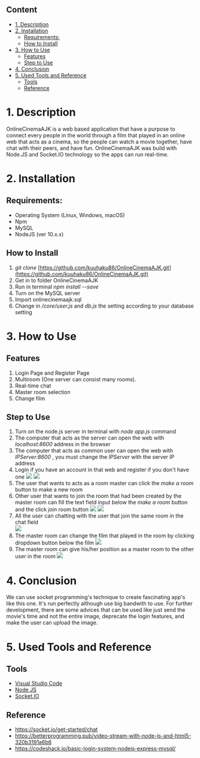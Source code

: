 ## Content
- [1. Description](#1-description)
- [2. Installation](#2-installation)
  - [Requirements:](#requirements)
  - [How to Install](#how-to-install)
- [3. How to Use](#3-how-to-use)
  - [Features](#features)
  - [Step to Use](#step-to-use)
- [4. Conclusion](#4-conclusion)
- [5. Used Tools and Reference](#5-used-tools-and-reference)
  - [Tools](#tools)
  - [Reference](#reference)

# 1. Description
OnlineCinemaAJK is a web based application that have a purpose to connect every people in the world through a film that played in an online web that acts as a cinema, so the people can watch a movie together, have chat with their peers, and have fun. OnlineCinemaAJK was build with Node.JS and Socket.IO technology so the apps can run real-time.

# 2. Installation
## Requirements:

  - Operating System \(Linux, Windows, macOS\)
  - Npm
  - MySQL
  - NodeJS \(ver 10.x.x\)

## How to Install
   1.  _git clone_ [https://github.com/kuuhaku86/OnlineCinemaAJK.git](https://github.com/kuuhaku86/OnlineCinemaAJK.git)
   2. Get in to folder OnlineCinemaAJK
   3. Run in terminal _npm install --save_
   4. Turn on the MySQL server
   5. Import onlinecinemaajk.sql
   6. Change in _/core/user.js_ and _db.js_ the setting according to your database setting

# 3. How to Use

## Features

1. Login Page and Register Page
2. Multiroom \(One server can consist many rooms\).
3. Real-time chat
4. Master room selection
5. Change film

## Step to Use
1. Turn on the node.js server in terminal with _node app.js_ command
2. The computer that acts as the server can open the web with _localhost:8600_ address in the browser
3. The computer that acts as common user can open the web with _IPServer:8600_ , you must change the _IPServer_ with the server IP address
4. Login if you have an account in that web and register if you don't have one
   ![](/public/images/1.PNG)
   ![](/public/images/2.PNG)
5. The user that wants to acts as a room master can click the _make a room_ button to make a new room
6. Other user that wants to join the room that had been created by the master room can fill the text field input below the _make a room_ button and the click _join room_ button
   ![](/public/images/3.PNG)
   ![](/public/images/4.PNG)
7. All the user can chatting with the user that join the same room in the chat field
   <br>
   ![](/public/images/5.PNG)
8.  The master room can change the film that played in the room by clicking dropdown button below the film
   ![](/public/images/7.PNG)
11. The master room can give his/her position as a master room to the other user in the room
    ![](/public/images/6.PNG)

# 4. Conclusion
We can use socket programming's technique to create fascinating app's like this one. It's run perfectly although use big bandwith to use. For further development, there are some advices that can be used like just send the movie's time and not the entire image, deprecate the login features, and make the user can upload the image.  

# 5. Used Tools and Reference

## Tools
- [Visual Studio Code](https://code.visualstudio.com/)
- [Node JS](https://nodejs.org/en/)
- [Socket.IO](https://socket.io/)

## Reference
- https://socket.io/get-started/chat
- https://betterprogramming.pub/video-stream-with-node-js-and-html5-320b3191a6b6
- https://codeshack.io/basic-login-system-nodejs-express-mysql/
